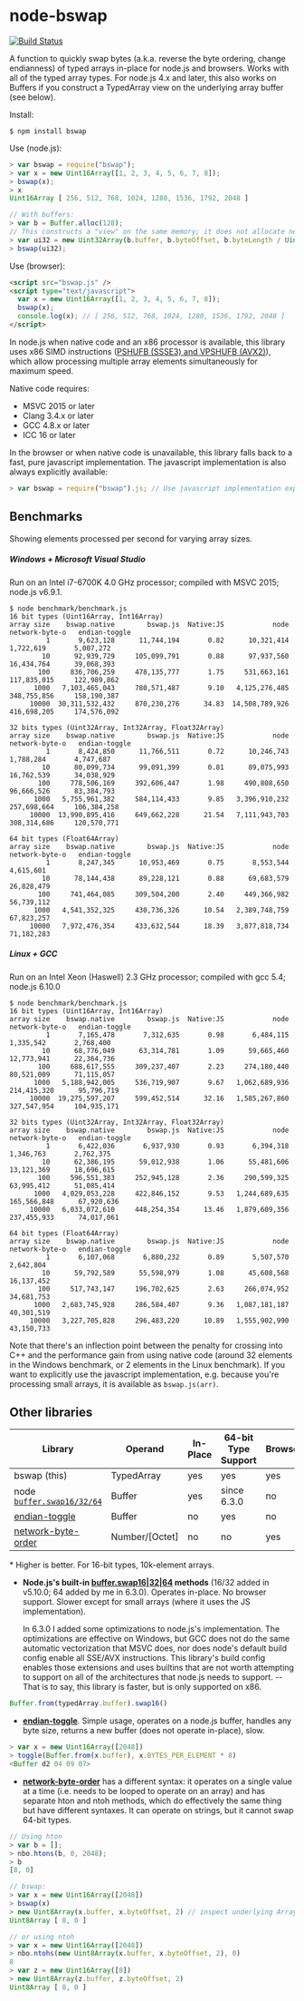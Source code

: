 # node-bswap
[![Build Status](https://dev.azure.com/zbjornson/node-bswap/_apis/build/status/zbjornson.node-bswap)](https://dev.azure.com/zbjornson/node-bswap/_build/latest?definitionId=2)

A function to quickly swap bytes (a.k.a. reverse the byte ordering, change
endianness) of typed arrays in-place for node.js and browsers. Works with all
of the typed array types. For node.js 4.x and later, this also works on
Buffers if you construct a TypedArray view on the underlying array buffer (see below).

Install:
```
$ npm install bswap
```

Use (node.js):
```js
> var bswap = require("bswap");
> var x = new Uint16Array([1, 2, 3, 4, 5, 6, 7, 8]);
> bswap(x);
> x
Uint16Array [ 256, 512, 768, 1024, 1280, 1536, 1792, 2048 ]

// With buffers:
> var b = Buffer.alloc(128);
// This constructs a "view" on the same memory; it does not allocate new memory:
> var ui32 = new Uint32Array(b.buffer, b.byteOffset, b.byteLength / Uint32Array.BYTES_PER_ELEMENT);
> bswap(ui32);
```

Use (browser):
```html
<script src="bswap.js" />
<script type="text/javascript">
  var x = new Uint16Array([1, 2, 3, 4, 5, 6, 7, 8]);
  bswap(x);
  console.log(x); // [ 256, 512, 768, 1024, 1280, 1536, 1792, 2048 ]
</script>
```

In node.js when native code and an x86 processor is available, this library uses
x86 SIMD instructions ([PSHUFB (SSSE3) and VPSHUFB (AVX2)](http://www.felixcloutier.com/x86/PSHUFB.html)),
which allow processing multiple array elements simultaneously for maximum speed.

Native code requires:
* MSVC 2015 or later
* Clang 3.4.x or later
* GCC 4.8.x or later
* ICC 16 or later

In the browser or when native code is unavailable, this library falls back to
a fast, pure javascript implementation. The javascript implementation is also
always explicitly available:

```js
> var bswap = require("bswap").js; // Use javascript implementation explicitly
```

## Benchmarks

Showing elements processed per second for varying array sizes.

##### Windows + Microsoft Visual Studio
Run on an Intel i7-6700K 4.0 GHz processor; compiled with MSVC 2015; node.js v6.9.1.

```
$ node benchmark/benchmark.js
16 bit types (Uint16Array, Int16Array)
array size    bswap.native        bswap.js  Native:JS            node  network-byte-o   endian-toggle
         1       9,623,128      11,744,194       0.82      10,321,414       1,722,619       5,007,272
        10      92,939,729     105,099,791       0.88      97,937,560      16,434,764      39,068,393
       100     836,706,259     478,135,777       1.75     531,663,161     117,835,015     122,989,862
      1000   7,103,465,043     780,571,487       9.10   4,125,276,485     348,755,856     158,190,387
     10000  30,311,532,432     870,230,276      34.83  14,508,789,926     416,698,205     174,576,092

32 bits types (Uint32Array, Int32Array, Float32Array)
array size    bswap.native        bswap.js  Native:JS            node  network-byte-o   endian-toggle
         1       8,424,850      11,766,511       0.72      10,246,743       1,788,284       4,747,687
        10      80,099,734      99,091,399       0.81      89,075,993      16,762,539      34,038,929
       100     778,506,169     392,606,447       1.98     490,808,650      96,666,526      83,384,793
      1000   5,755,961,382     584,114,433       9.85   3,396,910,232     257,698,664     106,384,258
     10000  13,990,895,416     649,662,228      21.54   7,111,943,703     308,314,686     120,570,771

64 bit types (Float64Array)
array size    bswap.native        bswap.js  Native:JS            node  network-byte-o   endian-toggle
         1       8,247,345      10,953,469       0.75       8,553,544                       4,615,601
        10      78,144,438      89,228,121       0.88      69,683,579                      26,828,479
       100     741,464,085     309,504,200       2.40     449,366,982                      56,739,112
      1000   4,541,352,325     430,736,326      10.54   2,389,748,759                      67,823,257
     10000   7,972,476,354     433,632,544      18.39   3,877,818,734                      71,182,283
```

##### Linux + GCC
Run on an Intel Xeon (Haswell) 2.3 GHz processor; compiled with gcc 5.4; node.js 6.10.0

```
$ node benchmark/benchmark.js
16 bit types (Uint16Array, Int16Array)
array size    bswap.native        bswap.js  Native:JS            node  network-byte-o   endian-toggle
         1       7,165,478       7,312,635       0.98       6,484,115       1,335,542       2,768,400
        10      68,776,049      63,314,781       1.09      59,665,460      12,773,941      22,364,736
       100     688,617,555     309,237,407       2.23     274,180,440      80,521,009      71,115,057
      1000   5,188,942,005     536,719,907       9.67   1,062,689,936     214,415,320      95,796,719
     10000  19,275,597,207     599,452,514      32.16   1,585,267,860     327,547,954     104,935,171

32 bits types (Uint32Array, Int32Array, Float32Array)
array size    bswap.native        bswap.js  Native:JS            node  network-byte-o   endian-toggle
         1       6,422,036       6,937,930       0.93       6,394,318       1,346,763       2,762,375
        10      62,386,195      59,012,938       1.06      55,481,606      13,121,369      18,696,615
       100     596,551,383     252,945,128       2.36     290,599,325      63,995,412      51,085,414
      1000   4,029,053,228     422,846,152       9.53   1,244,689,635     165,566,848      67,920,636
     10000   6,033,072,610     448,254,354      13.46   1,879,609,356     237,455,933      74,017,061

64 bit types (Float64Array)
array size    bswap.native        bswap.js  Native:JS            node  network-byte-o   endian-toggle
         1       6,107,068       6,880,232       0.89       5,507,570                       2,642,804
        10      59,792,589      55,598,979       1.08      45,608,568                      16,137,452
       100     517,743,147     196,702,625       2.63     266,074,952                      34,681,753
      1000   2,683,745,928     286,584,407       9.36   1,087,181,187                      40,301,519
     10000   3,227,705,828     296,483,220      10.89   1,555,902,990                      43,150,733
```

Note that there's an inflection point between the penalty for crossing into C++ and the
performance gain from using native code (around 32 elements in the Windows benchmark, or 2 elements
in the Linux benchmark). If you want to explicitly use the javascript implementation, e.g. because
you're processing small arrays, it is available as `bswap.js(arr)`.

## Other libraries

| Library | Operand | In-Place | 64-bit Type Support | Browser | Speed (vs bswap)* |
| --- | --- | --- | --- | --- | --- |
| bswap (this) | TypedArray | yes | yes | yes | 1.00 |
| node [`buffer.swap16/32/64`](https://nodejs.org/api/buffer.html#buffer_buf_swap16) | Buffer | yes | since 6.3.0 | no | 0.14 |
| [endian-toggle](https://github.com/substack/endian-toggle) | Buffer | no | yes | no | 0.03 |
| [network-byte-order](https://github.com/mattcg/network-byte-order) | Number/\[Octet\] | no | no | yes | 0.009 |

\* Higher is better. For 16-bit types, 10k-element arrays.

* **Node.js's built-in [buffer.swap16|32|64](https://nodejs.org/api/buffer.html#buffer_buf_swap16)
methods** (16/32 added in v5.10.0; 64 added by me in 6.3.0). Operates in-place. No browser support.
Slower except for small arrays (where it uses the JS implementation).

  In 6.3.0 I added some optimizations to node.js's implementation. The optimizations are effective
  on Windows, but GCC does not do the same automatic vectorization that MSVC does, nor does node's
  default build config enable all SSE/AVX instructions. This library's build config enables those
  extensions and uses builtins that are not worth attempting to support on all of the architectures
  that node.js needs to support. -- That is to say, this library is faster, but is only supported on
  x86.

```js
Buffer.from(typedArray.buffer).swap16()
```

* **[endian-toggle](https://github.com/substack/endian-toggle)**. Simple usage, operates
on a node.js buffer, handles any byte size, returns a new buffer (does not operate
in-place), slow.

```js
> var x = new Uint16Array([2048])
> toggle(Buffer.from(x.buffer), x.BYTES_PER_ELEMENT * 8)
<Buffer d2 04 09 07>
```

* **[network-byte-order](https://github.com/mattcg/network-byte-order)** has a different
syntax: it operates on a single value at a time (i.e. needs to be looped to operate
on an array) and has separate hton and ntoh methods, which do effectively the same
thing but have different syntaxes. It can operate on strings, but it cannot swap
64-bit types.

```js
// Using hton
> var b = [];
> nbo.htons(b, 0, 2048);
> b
[8, 0]

// bswap:
> var x = new Uint16Array([2048])
> bswap(x)
> new Uint8Array(x.buffer, x.byteOffset, 2) // inspect underlying ArrayBuffer
Uint8Array [ 8, 0 ]

// or using ntoh
> var x = new Uint16Array([2048])
> nbo.ntohs(new Uint8Array(x.buffer, x.byteOffset, 2), 0)
8
> var z = new Uint16Array([8])
> new Uint8Array(z.buffer, z.byteOffset, 2)
Uint8Array [ 8, 0 ]
```
